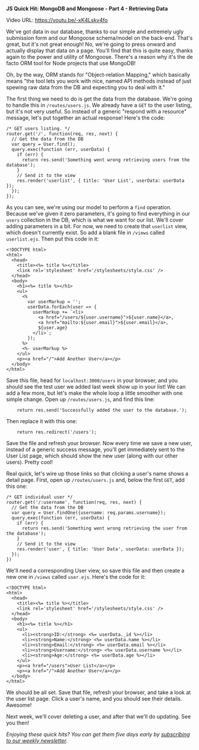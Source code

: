 **JS Quick Hit: MongoDB and Mongoose - Part 4 - Retrieving Data**

Video URL: https://youtu.be/-xK4Lskv4fo

We've got data in our database, thanks to our simple and extremely ugly submission form and our Mongoose schema/model on the back-end. That's great, but it's not great enough! No, we're going to press onward and actually display that data on a page. You'll find that this is quite easy, thanks again to the power and utility of Mongoose. There's a reason why it's the de facto ORM tool for Node projects that use MongoDB!

Oh, by the way, ORM stands for "Object-relation Mapping," which basically means "the tool lets you work with nice, named API methods instead of just spewing raw data from the DB and expecting you to deal with it."

The first thing we need to do is get the data from the database. We're going to handle this in `/routes/users.js`. We already have a `GET` to the user listing, but it's not very useful. So instead of a generic "respond with a resource" message, let's put together an actual response! Here's the code:

```
/* GET users listing. */
router.get('/', function(req, res, next) {
  // Get the data from the DB
  var query = User.find();
  query.exec(function (err, userData) {
    if (err) {
      return res.send('Something went wrong retrieving users from the database');
    }
    // Send it to the view
    res.render('userlist', { title: 'User List', userData: userData });
  });
});
```

As you can see, we're using our model to perform a `find` operation. Because we've given it zero parameters, it's going to find everything in our `users` collection in the DB, which is what we want for our list. We'll cover adding parameters in a bit. For now, we need to create that `userlist` view, which doesn't currently exist. So add a blank file in `/views` called `userlist.ejs`. Then put this code in it:

```
<!DOCTYPE html>
<html>
  <head>
    <title><%= title %></title>
    <link rel='stylesheet' href='/stylesheets/style.css' />
  </head>
  <body>
    <h1><%= title %></h1>
    <ul>
      <%
        var userMarkup = '';
        userData.forEach(user => {
          userMarkup += `<li>
            <a href="/users/${user.username}">${user.name}</a>,
            <a href="mailto:${user.email}">${user.email}</a>,
            ${user.age}
          </li>`;
        });
      %>
      <%- userMarkup %>
    </ul>
    <p><a href="/">Add Another User</a></p>
  </body>
</html>
```

Save this file, head for `localhost:3000/users` in your browser, and you should see the test user we added last week show up in your list! We can add a few more, but let's make the whole loop a little smoother with one simple change. Open up `/routes/users.js`, and find this line:

```
    return res.send('Successfully added the user to the database.');
```

Then replace it with this one:

```
    return res.redirect('/users');
```

Save the file and refresh your browser. Now every time we save a new user, instead of a generic success message, you'll get immediately sent to the User List page, which should show the new user (along with our other users). Pretty cool!

Real quick, let's wire up those links so that clicking a user's name shows a detail page. First, open up `/routes/users.js` and, below the first `GET`, add this one:

```
/* GET individual user */
router.get('/:username', function(req, res, next) {
  // Get the data from the DB
  var query = User.findOne({username: req.params.username});
  query.exec(function (err, userData) {
    if (err) {
      return res.send('Something went wrong retrieving the user from the database');
    }
    // Send it to the view
    res.render('user', { title: 'User Data', userData: userData });
  });
})
```

We'll need a corresponding User view, so save this file and then create a new one in `/views` called `user.ejs`. Here's the code for it:

```
<!DOCTYPE html>
<html>
  <head>
    <title><%= title %></title>
    <link rel='stylesheet' href='/stylesheets/style.css' />
  </head>
  <body>
    <h1><%= title %></h1>
    <ul>
      <li><strong>ID:</strong> <%= userData._id %></li>
      <li><strong>Name:</strong> <%= userData.name %></li>
      <li><strong>Email:</strong> <%= userData.email %></li>
      <li><strong>Username:</strong> <%= userData.username %></li>
      <li><strong>Age:</strong> <%= userData.age %></li>
    </ul>
    <p><a href="/users">User List</a></p>
    <p><a href="/">Add Another User</a></p>
  </body>
</html>
```

We should be all set. Save that file, refresh your browser, and take a look at the user list page. Click a user's name, and you should see their details. Awesome!

Next week, we'll cover deleting a user, and after that we'll do updating. See you then!

_Enjoying these quick hits? You can get them five days early by [subscribing to our weekly newsletter](https://closebrace.com/newsletter/subscribe)._
